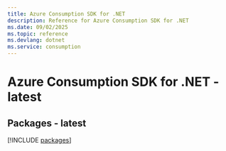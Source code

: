 ```yaml
---
title: Azure Consumption SDK for .NET
description: Reference for Azure Consumption SDK for .NET
ms.date: 09/02/2025
ms.topic: reference
ms.devlang: dotnet
ms.service: consumption
---
```

# Azure Consumption SDK for .NET - latest
## Packages - latest
[!INCLUDE [packages](consumption-index.md)]